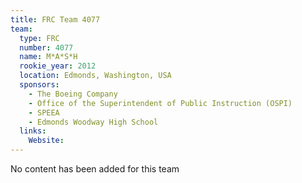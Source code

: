 ```yaml
---
title: FRC Team 4077
team:
  type: FRC
  number: 4077
  name: M*A*S*H
  rookie_year: 2012
  location: Edmonds, Washington, USA
  sponsors:
    - The Boeing Company
    - Office of the Superintendent of Public Instruction (OSPI)
    - SPEEA
    - Edmonds Woodway High School
  links:
    Website: 
---
```

No content has been added for this team